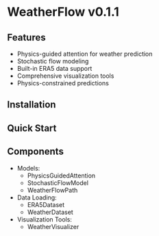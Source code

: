 # WeatherFlow v0.1.1

## Features
- Physics-guided attention for weather prediction
- Stochastic flow modeling
- Built-in ERA5 data support
- Comprehensive visualization tools
- Physics-constrained predictions

## Installation

## Quick Start

## Components
- Models:
  - PhysicsGuidedAttention
  - StochasticFlowModel
  - WeatherFlowPath
- Data Loading:
  - ERA5Dataset
  - WeatherDataset
- Visualization Tools:
  - WeatherVisualizer
